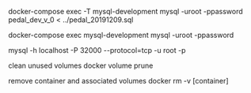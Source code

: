 docker-compose exec -T mysql-development mysql -uroot -ppassword pedal_dev_v_0 < ../pedal_20191209.sql

docker-compose exec  mysql-development mysql -uroot -ppassword



mysql -h localhost -P 32000 --protocol=tcp -u root -p


clean unused volumes
	docker volume prune

remove container and associated volumes
	docker rm -v [container]